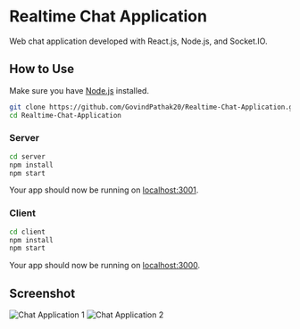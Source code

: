 # Realtime Chat Application

Web chat application developed with React.js, Node.js, and Socket.IO.

## How to Use

Make sure you have [Node.js](http://nodejs.org/) installed.

```sh
git clone https://github.com/GovindPathak20/Realtime-Chat-Application.git
cd Realtime-Chat-Application
```

### Server

```sh
cd server
npm install
npm start
```

Your app should now be running on [localhost:3001](http://localhost:3001/).

### Client

```sh
cd client
npm install
npm start
```

Your app should now be running on [localhost:3000](http://localhost:3000/).

## Screenshot
![Chat Application 1](https://user-images.githubusercontent.com/93860380/186479056-aa4a635e-6749-4f4b-b894-20570a6ec385.png)
![Chat Application 2](https://user-images.githubusercontent.com/93860380/186479072-3a4d0d93-3ea5-4c56-aa55-ca39073bf716.png)

